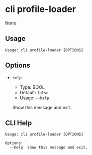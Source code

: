 
# cli profile-loader

None

## Usage

```
Usage: cli profile-loader [OPTIONS]
```

## Options
* `help`: 
  * Type: BOOL 
  * Default: `false`
  * Usage: `--help`

  Show this message and exit.



## CLI Help

```
Usage: cli profile-loader [OPTIONS]

Options:
  --help  Show this message and exit.
```

